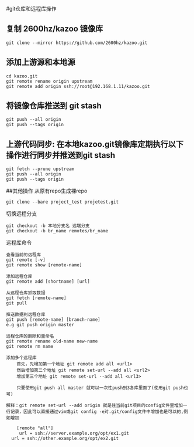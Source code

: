 #git仓库和远程库操作

## 复制 2600hz/kazoo 镜像库
	git clone --mirror https://github.com/2600hz/kazoo.git
 
## 添加上游源和本地源
	cd kazoo.git
	git remote rename origin upstream
	git remote add origin ssh://root@192.168.1.11/kazoo.git
 
## 将镜像仓库推送到 git stash
	git push --all origin
	git push --tags origin
 
## 上游代码同步: 在本地kazoo.git镜像库定期执行以下操作进行同步并推送到git stash
	git fetch --prune upstream
	git push --all origin
	git push --tags origin


##其他操作
从原有repo生成裸repo

	git clone --bare project_test projetest.git

切换远程分支
	
	git checkout -b 本地分支名 远端分支
	git checkout -b br_name remotes/br_name
	
远程库命令

	查看当前的远程库
	git remote [-v]
	git remote show [remote-name]
	
	添加远程仓库
	git remote add [shortname] [url]
	
	从远程仓库抓取数据
	git fetch [remote-name]
	git pull
	
	推送数据到远程仓库
	git push [remote-name] [branch-name]
	e.g git push origin master

	远程仓库的删除和重命名
	git remote rename old-name new-name
	git remote rm name
	
	添加多个远程库
		首先，先增加第一个地址 git remote add all <url1> 
		然后增加第二个地址 git remote set-url --add all <url2> 
		增加第三个地址 git remote set-url --add all <url3> 	
		
		只要使用git push all master 就可以一次性push到3各库里面了(使用git push也可)
		
	解释：git remote set-url --add origin 就是往当前git项目的config文件里增加一行记录，因此可以直接通过vim或git config -e对.git/config文件中增加也是可以的,例如增加
	
		[remote "all"] 
		 url = ssh://server.example.org/opt/ex1.git 
      url = ssh://other.example.org/opt/ex2.git
	
	
	
	